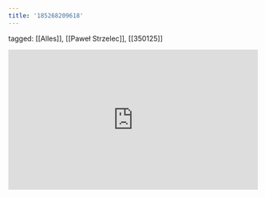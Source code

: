 ```yaml
---
title: '185268209618'
---
```

tagged: [[Alles]], [[Paweł Strzelec]], [[350125]]
<iframe allow="accelerometer; autoplay; clipboard-write; encrypted-media; gyroscope; picture-in-picture" allowfullscreen="" frameborder="0" height="281" id="youtube_iframe" src="https://www.youtube.com/embed/dUQsO7NqgeI?feature=oembed&amp;enablejsapi=1&amp;origin=https://safe.txmblr.com&amp;wmode=opaque" width="500"></iframe>